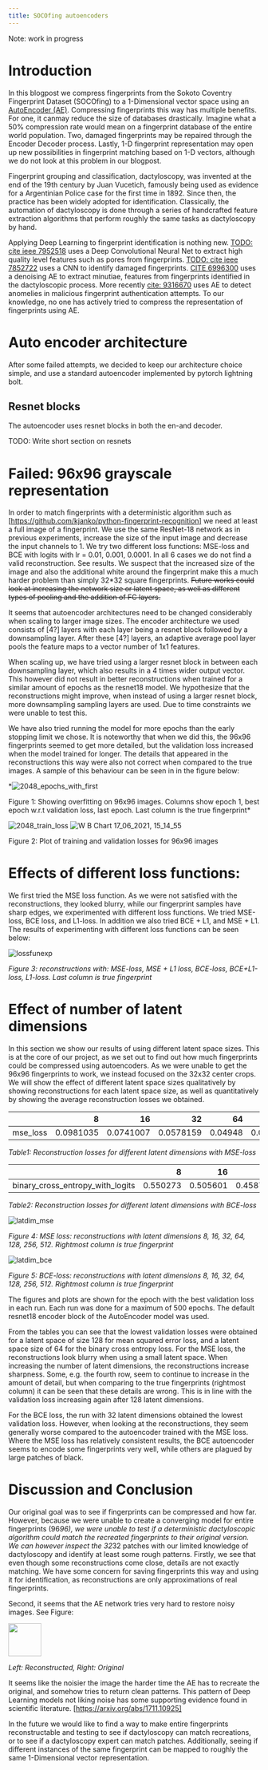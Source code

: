 ```yaml
---
title: SOCOfing autoencoders
---
```


Note: work in progress

# Introduction
In this blogpost we compress fingerprints from the Sokoto Coventry Fingerprint Dataset (SOCOfing) to a 1-Dimensional vector space using an [AutoEncoder (AE)](https://pytorch-lightning-bolts.readthedocs.io/en/latest/autoencoders.html). Compressing fingerprints this way has multiple benefits. For one, it canmay reduce the size of databases drastically. Imagine what a 50% compression rate would mean on a fingerprint database of the entire world population. Two, damaged fingerprints may be repaired through the Encoder Decoder process. Lastly, 1-D fingerprint representation may open up new possibilities in fingerprint matching based on 1-D vectors, although we do not look at this problem in our blogpost.

Fingerprint grouping and classification, dactyloscopy, was invented at the end of the 19th century by Juan Vucetich, famously being used as evidence for a Argentinian Police case for the first time in 1892. Since then, the practice has been widely adopted for identification. Classically, the automation of dactyloscopy is done through a series of handcrafted feature extraction algorithms that perform roughly the same tasks as dactyloscopy by hand. 

Applying Deep Learning to fingerprint identification is nothing new. [TODO: cite ieee 7952518](https://ieeexplore.ieee.org/stamp/stamp.jsp?arnumber=7952518) uses a Deep Convolutional Neural Net to extract high quality level features such as pores from fingerprints. [TODO: cite ieee 7852722](https://ieeexplore.ieee.org/stamp/stamp.jsp?arnumber=7852722) uses a CNN to identify damaged fingerprints. [CITE 6996300](https://ieeexplore.ieee.org/stamp/stamp.jsp?arnumber=6996300) uses a denoising AE to extract minutiae, features from fingerprints identified in the dactyloscopic process. More recently [cite: 9316670](https://ieeexplore.ieee.org/stamp/stamp.jsp?arnumber=9316670) uses AE to detect anomelies in malicious fingerprint authentication attempts. To our knowledge, no one has actively tried to compress the representation of fingerprints using AE.

# Auto encoder architecture

After some failed attempts, we decided to keep our architecture choice simple, and use a standard autoencoder implemented by pytorch lightning bolt.

## Resnet blocks

The autoencoder uses resnet blocks in both the en-and decoder.

TODO: Write short section on resnets



# Failed: 96x96 grayscale representation

In order to match fingerprints with a deterministic algorithm such as [https://github.com/kjanko/python-fingerprint-recognition] we need at least a full image of a fingerprint. We use the same ResNet-18 network as in previous experiments, increase the size of the input image and decrease the input channels to 1. We try two different loss functions: MSE-loss and BCE with logits with lr = 0.01, 0.001, 0.0001. In all 6 cases we do not find a valid reconstruction. See results. We suspect that the increased size of the image and also the additional white around the fingerprint make this a much harder problem than simply 32*32 square fingerprints. ~~Future works could look at increasing the network size or latent space, as well as different types of pooling and the addition of FC layers.~~

It seems that autoencoder architectures need to be changed considerably when scaling to larger image sizes. The encoder architecture we used consists of [4?] layers with each layer being a resnet block followed by a downsampling layer. After these [4?] layers, an adaptive average pool layer pools the feature maps to a vector number of 1x1 features.

When scaling up, we have tried using a larger resnet block in between each downsampling layer, which also results in a 4 times wider output vector. This however did not result in better reconstructions when trained for a similar amount of epochs as the resnet18 model. We hypothesize that the reconstructions might improve, when instead of using a larger resnet block, more downsampling sampling layers are used. Due to time constraints we were unable to test this.

We have also tried running the model for more epochs than the early stopping limit we chose. It is noteworthy that when we did this, the 96x96 fingerprints seemed to get more detailed, but the validation loss increased when the model trained for longer. The details that appeared in the reconstructions this way were also not correct when compared to the true images. A sample of this behaviour can be seen in in the figure below:

*![2048_epochs_with_first](https://user-images.githubusercontent.com/7264894/122401780-33b08480-cf7d-11eb-9ec7-a2cff91db3bb.png)

Figure 1: Showing overfitting on 96x96 images. Columns show epoch 1, best epoch w.r.t validation loss, last epoch. Last column is the true fingerprint*

![2048_train_loss](https://user-images.githubusercontent.com/7264894/122403774-ecc38e80-cf7e-11eb-9df3-df04b952435c.png)
![W B Chart 17_06_2021, 15_14_55](https://user-images.githubusercontent.com/7264894/122403794-ee8d5200-cf7e-11eb-9493-ce11531d28e5.png)

Figure 2: Plot of training and validation losses for 96x96 images

# Effects of different loss functions:

We first tried the MSE loss function. As we were not satisfied with the reconstructions, they looked blurry, while our fingerprint samples have sharp edges, we experimented with different loss functions. We tried MSE-loss, BCE loss, and L1-loss. In addition we also tried BCE + L1, and MSE + L1. The results of experimenting with different loss functions can be seen below:

![lossfunexp](https://user-images.githubusercontent.com/7264894/122392796-7f126500-cf74-11eb-86e7-e08634f8d1c1.png)

*Figure 3: reconstructions with: MSE-loss, MSE + L1 loss, BCE-loss, BCE+L1-loss, L1-loss. Last column is true fingerprint*

# Effect of number of latent dimensions

In this section we show our results of using different latent space sizes. This is at the core of our project, as we set out to find out how much fingerprints could be compressed using autoencoders. As we were unable to get the 96x96 fingerprints to work, we instead focused on the 32x32 center crops. We will show the effect of different latent space sizes qualitatively by showing reconstructions for each latent space size, as well as quantitatively by showing the average reconstruction losses we obtained.

|          |         8 |        16 |        32 |      64 |       128 |       256 |       512 |
|:---------|----------:|----------:|----------:|--------:|----------:|----------:|----------:|
| mse_loss | 0.0981035 | 0.0741007 | 0.0578159 | 0.04948 | 0.0467336 | 0.0484134 | 0.0503231 |

*Table1: Reconstruction losses for different latent dimensions with MSE-loss*

|          |         8 |        16 |        32 |      64 |       128 |       256 |       512 |
|:---------------------------------|---------:|---------:|---------:|---------:|---------:|---------:|---------:|
| binary_cross_entropy_with_logits | 0.550273 | 0.505601 | 0.458729 | 0.469356 | 0.477316 | 0.470364 | 0.469483 |

*Table2: Reconstruction losses for different latent dimensions with BCE-loss*

![latdim_mse](https://user-images.githubusercontent.com/7264894/122271731-082b8c80-cee0-11eb-9790-6e891192c3a6.png "latent dim: mse loss")

*Figure 4: MSE loss: reconstructions with latent dimensions 8, 16, 32, 64, 128, 256, 512. Rightmost column is true fingerprint*

![latdim_bce](https://user-images.githubusercontent.com/7264894/122271812-209ba700-cee0-11eb-9c60-e7a892c70e87.png)

*Figure 5: BCE-loss: reconstructions with latent dimensions 8, 16, 32, 64, 128, 256, 512. Rightmost column is true fingerprint*

The figures and plots are shown for the epoch with the best validation loss in each run. Each run was done for a maximum of 500 epochs. The default resnet18 encoder block of the AutoEncoder model was used.

From the tables you can see that the lowest validation losses were obtained for a latent space of size 128 for mean squared error loss, and a latent space size of 64 for the binary cross entropy loss. For the MSE loss, the reconstructions look blurry when using a small latent space. When increasing the number of latent dimensions, the reconstructions increase sharpness. Some, e.g. the fourth row, seem to continue to increase in the amount of detail, but when comparing to the true fingerprints (rightmost column) it can be seen that these details are wrong. This is in line with the validation loss increasing again after 128 latent dimensions.

For the BCE loss, the run with 32 latent dimensions obtained the lowest validation loss. However, when looking at the reconstructions, they seem generally worse compared to the autoencoder trained with the MSE loss. Where the MSE loss has relatively consistent results, the BCE autoencoder seems to encode some fingerprints very well, while others are plagued by large patches of black.

# Discussion and Conclusion

Our original goal was to see if fingerprints can be compressed and how far. However, because we were unable to create a converging model for entire fingerprints (96*96), we were unable to test if a deterministic dactyloscopic algorithm could match the recreated fingerprints to their original version. We can however inspect the 32*32 patches with our limited knowledge of dactyloscopy and identify at least some rough patterns. Firstly, we see that even though some reconstructions come close, details are not exactly matching. We have some concern for saving fingerprints this way and using it for identification, as reconstructions are only approximations of real fingerprints. 

Second, it seems that the AE network tries very hard to restore noisy images. See Figure:

<img width="66" src="https://user-images.githubusercontent.com/7264894/122272345-bc2d1780-cee0-11eb-8724-c4eec1a02200.png">

*Left: Reconstructed, Right: Original*

It seems like the noisier the image the harder time the AE has to recreate the original, and somehow tries to return clean patterns. This pattern of Deep Learning models not liking noise has some supporting evidence found in scientific literature. [https://arxiv.org/abs/1711.10925]

In the future we would like to find a way to make entire fingerprints reconstructable and testing to see if dactyloscopy can match recreations, or to see if a dactyloscopy expert can match patches. Additionally, seeing if different instances of the same fingerprint can be mapped to roughly the same 1-Dimensional vector representation.
